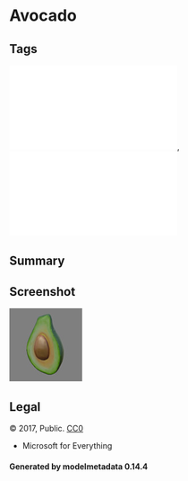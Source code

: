 # Avocado

## Tags

![core](../../Models-core.md), ![testing](../../Models-testing.md)

## Summary

 

## Screenshot

![screenshot](screenshot/screenshot.jpg)

## Legal

&copy; 2017, Public. [CC0](https://creativecommons.org/publicdomain/zero/1.0/legalcode)

 - Microsoft for Everything

#### Generated by modelmetadata 0.14.4